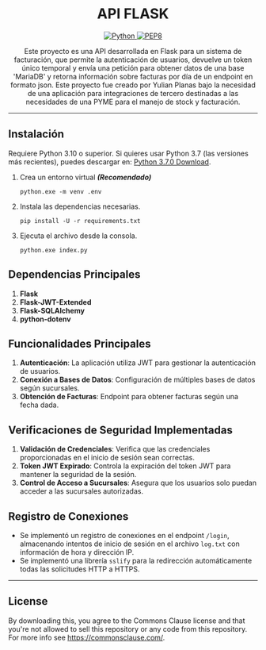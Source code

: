 <h1 align="center">API FLASK</h1>

<p align="center">
    <a href="https://www.python.org/downloads/release/python-361/" align="center">
        <img alt="Python" src="https://img.shields.io/pypi/pyversions/fortnitepy">
    </a>
    <a href="https://flask.palletsprojects.com/en/3.0.x/" align="center">
        <img alt="PEP8" src="https://img.shields.io/badge/Flask%20Docs-Python-blue">
    </a>
</p>

<p align="center">Este proyecto es una API desarrollada en Flask para un sistema de facturación, que permite la autenticación de usuarios, devuelve un token único temporal y envía una petición para obtener datos de una base 'MariaDB' y retorna información sobre facturas por día de un endpoint en formato json. Este proyecto fue creado por Yulian Planas bajo la necesidad de una aplicación para integraciones de tercero destinadas a las necesidades de una PYME para el manejo de stock y facturación.</p>

---
## Instalación
Requiere Python 3.10 o superior. Si quieres usar Python 3.7 (las versiones más recientes), puedes descargar en: [Python 3.7.0 Download](https://www.python.org/ftp/python/3.7.0/python-3.7.0-amd64.exe "Python 3.6.1 Descarga").

1. Crea un entorno virtual ***(Recomendado)***

    ```
    python.exe -m venv .env
    ```

2. Instala las dependencias necesarias.

    ```
    pip install -U -r requirements.txt
    ```

3.  Ejecuta el archivo desde la consola.

    ```
    python.exe index.py
    ```

## Dependencias Principales

1. **Flask**
2. **Flask-JWT-Extended**
3. **Flask-SQLAlchemy**
4. **python-dotenv**

## Funcionalidades Principales

1. **Autenticación**: La aplicación utiliza JWT para gestionar la autenticación de usuarios.
2. **Conexión a Bases de Datos**: Configuración de múltiples bases de datos según sucursales.
3. **Obtención de Facturas**: Endpoint para obtener facturas según una fecha dada.

## Verificaciones de Seguridad Implementadas

1. **Validación de Credenciales**: Verifica que las credenciales proporcionadas en el inicio de sesión sean correctas.
2. **Token JWT Expirado**: Controla la expiración del token JWT para mantener la seguridad de la sesión.
3. **Control de Acceso a Sucursales**: Asegura que los usuarios solo puedan acceder a las sucursales autorizadas.

## Registro de Conexiones
 
- Se implementó un registro de conexiones en el endpoint `/login`, almacenando intentos de inicio de sesión en el archivo `log.txt` con información de hora y dirección IP.
- Se implementó una librería `sslify` para la redirección automáticamente todas las solicitudes HTTP a HTTPS.

---

## License
By downloading this, you agree to the Commons Clause license and that you're not allowed to sell this repository or any code from this repository. For more info see https://commonsclause.com/.